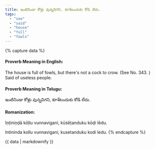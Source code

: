 ```yaml
---
title: ఇంటినిండా కోళ్లు వున్నవిగని, కూశేటందుకు కోడి లేదు.
tags:
  - "see"
  - "said"
  - "house"
  - "full"
  - "fowls"
---
```


{% capture data %}
#### Proverb Meaning in English:
The house is full of fowls, but there's not a cock to crow.
(See No. 343. )
Said of useless people.

#### Proverb Meaning in Telugu:
ఇంటినిండా కోళ్లు వున్నవిగని, కూశేటందుకు కోడి లేదు.

#### Romanization:
Iṇṭiniṇḍā kōḷlu vunnavigani, kūśēṭanduku kōḍi lēdu.

Intininda kollu vunnavigani, kusetanduku kodi ledu.
{% endcapture %}

{{ data | markdownify }}

